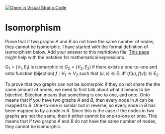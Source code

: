 [![Open in Visual Studio Code](https://classroom.github.com/assets/open-in-vscode-718a45dd9cf7e7f842a935f5ebbe5719a5e09af4491e668f4dbf3b35d5cca122.svg)](https://classroom.github.com/online_ide?assignment_repo_id=12764678&assignment_repo_type=AssignmentRepo)
# Isomorphism

Prove that if two graphs $A$ and $B$ do not have the same number of nodes, they
cannot be isomorphic. I have started with the formal definition of isomorphism
below. Add your answer to this markdown file. [This
page](https://docs.github.com/en/get-started/writing-on-github/working-with-advanced-formatting/writing-mathematical-expressions)
might help with the notation for mathematical expressions.

$G_1=(V_1 , E_1)$ is isomorphic to $G_2 = (V_2, E_2)$ if there exists a
one-to-one and onto function (bijection) $f: V_1 \rightarrow V_2$ such that $(u,v)
\in E_1$ iff $(f(u),f(v)) \in E_2$.


To prove that two graphs can not be isomorphic if they do not share the 
the same amount of nodes, we need to first talk about what it means to be bijective.
Bijection means that something is one to one, and onto. Onto means that if you 
have two graphs $A$ and $B$, then every node in $A$ can be mapped to $B$. 
One-to-one is similar but in reverse, so every node in $B$ has been mapped
to by a node in $A$. Since this is the case if the nodes in two graphs are not 
the same, then it either cannot be one-to-one or onto. This means that if two 
graphs $A$ and $B$ do not have the same number of nodes, they cannot be isomorphic.